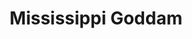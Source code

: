 ---
image: media/images/cover-art/mississippigoddam_coverart.jpg
title: Mississippi Goddam
subject: Civil Rights Movement
description: Image of Vinyl Nina Simone in Concert by Nina Simone
creator: Nina Simone
publisher: Phillips
contributor: Hal Money, Mort Shuman and Nat Shapiro
year: 1964
type: Jazz
format: Vinyl 
identifier: 
source: Image from https://www.discogs.com/Nina-Simone-In-Concert/release/18604555
language: English 
relation: 
coverage:
rights: Phillips
index: 8
---